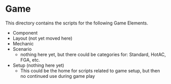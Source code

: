 # Game

This directory contains the scripts for the following Game Elements.

* Component
* Layout (not yet moved here)
* Mechanic
* Scenario
  * nothing here yet, but there could be categories for: Standard, HotAC, FGA, etc.
* Setup (nothing here yet)
  * This could be the home for scripts related to game setup, but then no continued use during game play
